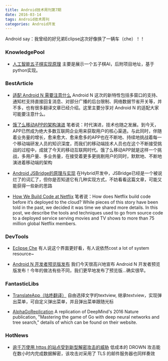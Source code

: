 ```yaml
---
title: Android技术周刊第7期
date: 2016-03-14
tags: Android技术周刊
categories: Android开发
---
```

Android say：我曾经的好兄弟Eclipse这次好像换了一辆车（che）！！

<!--more-->

### KnowledgePool

* [人工智能五子棋实现原理](http://dannylee1991.github.io/2016/03/13/%E4%BA%BA%E5%B7%A5%E6%99%BA%E8%83%BD%E4%BA%94%E5%AD%90%E6%A3%8B%E5%AE%9E%E7%8E%B0%E5%8E%9F%E7%90%86/) 主要是展示一个五子棋AI，后附项目地址，基于python实现。

### BestArticle
* [适配 Android N 需要注意什么](https://mp.weixin.qq.com/s?__biz=MzAxNjI3MDkzOQ==&mid=405513160&idx=1&sn=0f040112b7e169c85e616d2a3d685083&scene=1&srcid=0310X820pCWvYknd9f7hDhyV&key=710a5d99946419d98e423d517a8f6dd66afbbcc7d51a7b62eeace31371a6e2d008d69785f0f850e78348bb17dbc91a8f&ascene=0&uin=MjI1NTE5NDA2Mw%3D%3D) Android N 这次的新特性包括多窗口的支持、通知栏支持直接回复消息、对部分广播的后台限制、网络数据节省开关等，并不多，也有很多翻译文章已经介绍。这里主要分享对 Android N 的适配大家可能要注意什么。

* [饿了么移动APP的架构演进](http://www.jianshu.com/p/2141fb0dc62c?hmsr=toutiao.io&utm_medium=toutiao.io&utm_source=toutiao.io) 笔者说：时代演进，技术也随之发展。到今天，APP已然成为绝大多数互联网企业用来获取用户的核心渠道。与此同时，伴随着业务量的增长，愈来愈大、愈来愈多的APP也在不断地、持续地挑战着每一个移动端研发人员的知识深度，而我们的移动端技术人员也在这个不断接受挑战的过程中，成就了今天的移动互联网时代。饿了么移动APP就是这样一个挑战，多用户量、多业务量，在接受着更多更挑剔用户的同时，默默地、不断地演进着移动端的架构

* [Android JSBridge的原理与实现](http://android.jobbole.com/82507/) 在Hybrid开发中，JSBridge已经是一个被说烂了的词汇了，但你是否知道它有几种实现方式，不妨看看这篇文章，可能又能获得一些新的思路

* [How We Build Code at Netflix](http://techblog.netflix.com/2016/03/how-we-build-code-at-netflix.html) 笔者说：How does Netflix build code before it’s deployed to the cloud? While pieces of this story have been told in the past, we decided it was time we shared more details. In this post, we describe the tools and techniques used to go from source code to a deployed service serving movies and TV shows to more than 75 million global Netflix members.


### DevTools
* [Eclipse Che](https://www.eclipse.org/che/) 有人说这个界面更好看，有人说依然cost a lot of system resource~

* [Android N 开发者预览版发布](http://mp.weixin.qq.com/s?__biz=MzA5MDg3MjczMg==&mid=402911924&idx=1&sn=c45f81d32b5e55c0608ea17da65fed1c&scene=1&srcid=0310v9Zr7iwYwEOypG1OxFl8&from=groupmessage&isappinstalled=0#wechat_redirect) 我们今天很高兴地宣布 Android N 开发者预览版发布！今年的做法有些不同，我们更早地发布了预览版…确实很早。

### FantasticLibs

* [TranslateApp（咕咚翻译）](https://github.com/yinchuandong/SelectableTextView) 自由选择文字的textview, 继承textview，实现弹出菜单，可自定义弹出菜单，并且弹出菜单跟随光标

* [AlphaGoReplication](https://github.com/Rochester-NRT/AlphaGo) A replication of DeepMind's 2016 Nature publication, "Mastering the game of Go with deep neural networks and tree search," details of which can be found on their website.


### HotNews

* [逾千万使用 https 的站点受到新型解密攻击的威胁](https://mp.weixin.qq.com/s?__biz=MjM5NjQ4MjYwMQ==&mid=402377147&idx=4&sn=850019b96bd8e78149f8f89683fc0df0&scene=1&srcid=0307aeV1AaPgVFiOjUfVK0Fv&key=710a5d99946419d9857346ad2987b1abea36c3b27ed078a72f4de49c2692f38f02baa7fcd22cece27aae9c012c5547e0&ascene=0&uin=MjI1NTE5NDA2Mw%3D%3D) 低成本的 DROWN 攻击能在数小时内完成数据解密，该攻击对采用了 TLS 的邮件服务器也同样奏效
